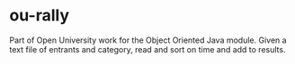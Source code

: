 # ou-rally
Part of Open University work for the Object Oriented Java module. Given a text file of entrants and category, read and sort on time and add to results.
